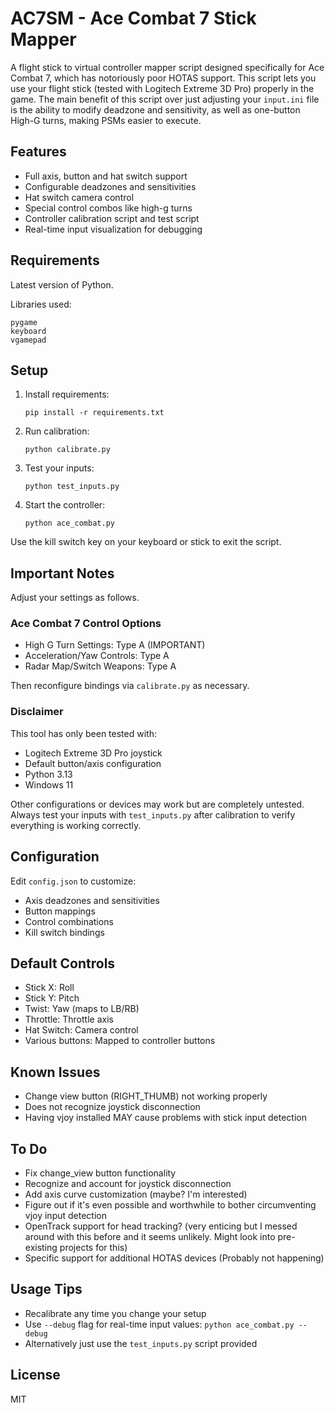 # AC7SM - Ace Combat 7 Stick Mapper

A flight stick to virtual controller mapper script designed specifically for Ace Combat 7, which has notoriously poor HOTAS support. This script lets you use your flight stick (tested with Logitech Extreme 3D Pro) properly in the game. The main benefit of this script over just adjusting your `input.ini` file is the ability to modify deadzone and sensitivity, as well as one-button High-G turns, making PSMs easier to execute.

## Features

- Full axis, button and hat switch support
- Configurable deadzones and sensitivities
- Hat switch camera control
- Special control combos like high-g turns
- Controller calibration script and test script
- Real-time input visualization for debugging

## Requirements
Latest version of Python.

Libraries used:
```
pygame
keyboard
vgamepad
```

## Setup

1. Install requirements: 
   ```
   pip install -r requirements.txt
   ```
2. Run calibration: 
   ```
   python calibrate.py
   ```
3. Test your inputs: 
   ```
   python test_inputs.py
   ```
4. Start the controller: 
   ```
   python ace_combat.py
   ```

Use the kill switch key on your keyboard or stick to exit the script.

## Important Notes
Adjust your settings as follows.

### Ace Combat 7 Control Options
- High G Turn Settings: Type A (IMPORTANT)
- Acceleration/Yaw Controls: Type A
- Radar Map/Switch Weapons: Type A
  
Then reconfigure bindings via `calibrate.py` as necessary.

### Disclaimer
This tool has only been tested with:
- Logitech Extreme 3D Pro joystick
- Default button/axis configuration
- Python 3.13
- Windows 11

Other configurations or devices may work but are completely untested. Always test your inputs with `test_inputs.py` after calibration to verify everything is working correctly.

## Configuration

Edit `config.json` to customize:
- Axis deadzones and sensitivities
- Button mappings
- Control combinations
- Kill switch bindings

## Default Controls

- Stick X: Roll
- Stick Y: Pitch
- Twist: Yaw (maps to LB/RB)
- Throttle: Throttle axis
- Hat Switch: Camera control
- Various buttons: Mapped to controller buttons

## Known Issues

- Change view button (RIGHT_THUMB) not working properly
- Does not recognize joystick disconnection
- Having vjoy installed MAY cause problems with stick input detection

## To Do

- Fix change_view button functionality
- Recognize and account for joystick disconnection
- Add axis curve customization (maybe? I'm interested)
- Figure out if it's even possible and worthwhile to bother circumventing vjoy input detection
- OpenTrack support for head tracking? (very enticing but I messed around with this before and it seems unlikely. Might look into pre-existing projects for this)
- Specific support for additional HOTAS devices (Probably not happening)

## Usage Tips

- Recalibrate any time you change your setup
- Use `--debug` flag for real-time input values: `python ace_combat.py --debug`
- Alternatively just use the `test_inputs.py` script provided

## License

MIT
